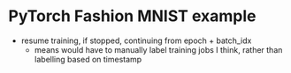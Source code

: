 # PyTorch Fashion MNIST example
- resume training, if stopped, continuing from epoch + batch_idx
    - means would have to manually label training jobs I think, 
    rather than labelling based on timestamp